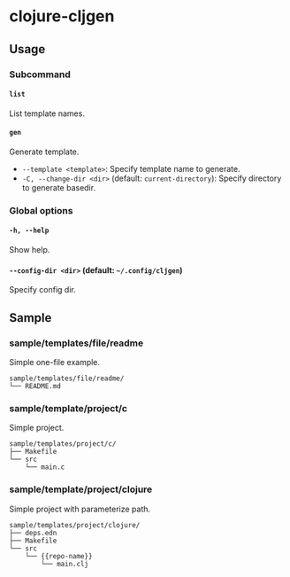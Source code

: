 # clojure-cljgen

## Usage
### Subcommand
#### `list`
List template names.

#### `gen`
Generate template.

- `--template <template>`: Specify template name to generate.
- `-C, --change-dir <dir>` (default: `current-directory`): Specify directory to generate basedir.

### Global options
#### `-h, --help`
Show help.

#### `--config-dir <dir>` (default: `~/.config/cljgen`)
Specify config dir.

## Sample
### sample/templates/file/readme
Simple one-file example.
```
sample/templates/file/readme/
└── README.md
```

### sample/template/project/c
Simple project.
```
sample/templates/project/c/
├── Makefile
└── src
    └── main.c
```

### sample/template/project/clojure
Simple project with parameterize path.
```
sample/templates/project/clojure/
├── deps.edn
├── Makefile
└── src
    └── {{repo-name}}
        └── main.clj
```
